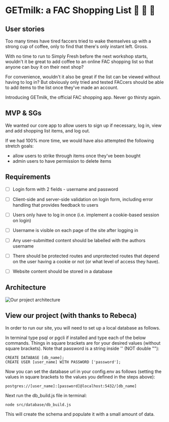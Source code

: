 # GETmilk: a FAC Shopping List :cake: :chocolate_bar: :cookie: 

## User stories

Too many times have tired faccers tried to wake themselves up with a strong cup of coffee, only to find that there's only instant left. Gross. 

With no time to run to Simply Fresh before the next workshop starts, wouldn't it be great to add coffee to an online FAC shopping list so that anyone can buy it on their next shop?

For convenience, wouldn't it also be great if the list can be viewed without having to log in? But obviously only tried and tested FACcers should be able to add items to the list once they've made an account.

Introducing GETmilk, the official FAC shopping app. Never go thirsty again.

## MVP & SGs

We wanted our core app to allow users to sign up if necessary, log in, view and add shopping list items, and log out. 

If we had 100% more time, we would have also attempted the following stretch goals:
* allow users to strike through items once they've been bought
* admin users to have permission to delete items

## Requirements

- [ ]  Login form with 2 fields - username and password
- [ ]  Client-side and server-side validation on login form, including error handling that provides feedback to users
- [ ]  Users only have to log in once (i.e. implement a cookie-based session on login)
- [ ]  Username is visible on each page of the site after logging in
- [ ]  Any user-submitted content should be labelled with the authors username
- [ ]  There should be protected routes and unprotected routes that depend on the user having a cookie or not (or what level of access they have).
- [ ]  Website content should be stored in a database
 

## Architecture
![Our project architecture](https://user-images.githubusercontent.com/24795752/29128194-089cf2fa-7d1b-11e7-9e88-7c8b45765e64.jpg)


## View our project (with thanks to Rebeca)

In order to run our site, you will need to set up a local database as follows.

In terminal type psql or pgcli if installed and type each of the below commands. Things in square brackets are for your desired values (without square brackets). Note that password is a string inside '' (NOT double ""):

```
CREATE DATABASE [db_name];
CREATE USER [user_name] WITH PASSWORD ['password'];
```
Now you can set the database url in your config.env as follows (setting the values in square brackets to the values you defined in the steps above):

`postgres://[user_name]:[password]@localhost:5432/[db_name]`

Next run the db_build.js file in terminal: 

`node src/database/db_build.js` 

This will create the schema and populate it with a small amount of data.
